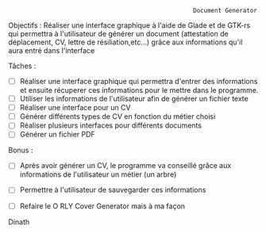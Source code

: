                                                         Document Generator

Objectifs : Réaliser une interface graphique à l'aide de Glade et de GTK-rs qui permettra à l'utilisateur de générer un document (attestation de déplacement, CV, lettre de résiliation,etc...) grâce aux informations qu'il aura entré dans l'interface

Tâches :

- [ ] Réaliser une interface graphique qui permettra d'entrer des informations et ensuite récuperer ces informations pour le mettre dans le programme.
- [ ] Utiliser les informations de l'utilisateur afin de générer un fichier texte 
- [ ] Réaliser une interface pour un CV 
- [ ] Générer différents types de CV en fonction du métier choisi 
- [ ] Réaliser plusieurs interfaces pour différents documents
- [ ] Générer un fichier PDF

Bonus :

- [ ] Après avoir générer un CV, le programme va conseillé grâce aux informations de l'utilisateur un métier (un arbre)
- [ ] Permettre à l'utilisateur de sauvegarder ces informations
- [ ] Refaire le O RLY Cover Generator mais à ma façon


Dinath


